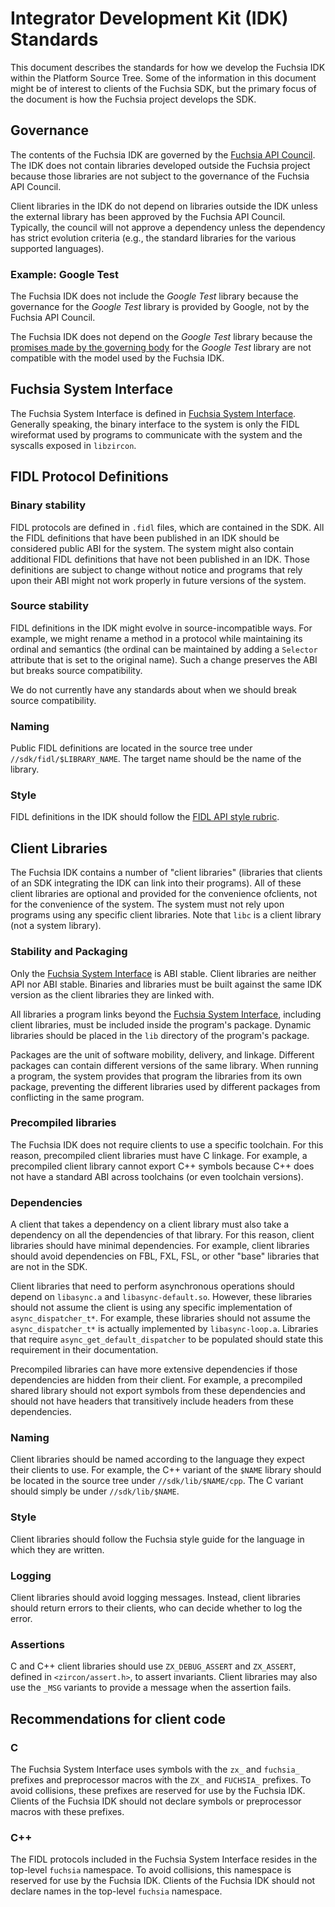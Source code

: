 Integrator Development Kit (IDK) Standards
=============

This document describes the standards for how we develop the Fuchsia IDK within
the Platform Source Tree. Some of the information in this document might be of
interest to clients of the Fuchsia SDK, but the primary focus of the document is
how the Fuchsia project develops the SDK.

## Governance

The contents of the Fuchsia IDK are governed by the [Fuchsia API Council]. The
IDK does not contain libraries developed outside the Fuchsia project because
those libraries are not subject to the governance of the Fuchsia API Council.

Client libraries in the IDK do not depend on libraries outside the IDK unless
the external library has been approved by the Fuchsia API Council. Typically,
the council will not approve a dependency unless the dependency has strict
evolution criteria (e.g., the standard libraries for the various supported
languages).

### Example: Google Test

The Fuchsia IDK does not include the _Google Test_ library because the
governance for the _Google Test_ library is provided by Google, not by the
Fuchsia API Council.

The Fuchsia IDK does not depend on the _Google Test_ library because the
[promises made by the governing body](https://abseil.io/about/philosophy#upgrade-support)
for the _Google Test_ library are not compatible with the model used by the
Fuchsia IDK.

## Fuchsia System Interface

The Fuchsia System Interface is defined in [Fuchsia System
Interface](/docs/concepts/system/abi/system.md). Generally speaking, the binary interface to the system
is only the FIDL wireformat used by programs to communicate with the system and the syscalls exposed
in `libzircon`.

## FIDL Protocol Definitions

### Binary stability

FIDL protocols are defined in `.fidl` files, which are contained in the SDK.
All the FIDL definitions that have been published in an IDK should be considered
public ABI for the system. The system might also contain additional FIDL
definitions that have not been published in an IDK. Those definitions are
subject to change without notice and programs that rely upon their ABI might not
work properly in future versions of the system.

### Source stability

FIDL definitions in the IDK might evolve in source-incompatible ways. For
example, we might rename a method in a protocol while maintaining its ordinal
and semantics (the ordinal can be maintained by adding a `Selector` attribute
that is set to the original name). Such a change preserves the ABI but breaks
source compatibility.

We do not currently have any standards about when we should break source
compatibility.

### Naming

Public FIDL definitions are located in the source tree under
`//sdk/fidl/$LIBRARY_NAME`.
The target name should be the name of the library.

### Style

FIDL definitions in the IDK should follow the [FIDL API style rubric].

## Client Libraries

The Fuchsia IDK contains a number of "client libraries" (libraries that clients of an SDK integrating
the IDK can link into their programs). All of these client libraries are optional
and provided for the convenience ofclients, not for the convenience of the system.
The system must not rely upon programs using any specific client libraries.
Note that `libc` is a client library (not a system library).

### Stability and Packaging

Only the [Fuchsia System Interface](#fuchsia_system_interface) is ABI stable. Client libraries are
neither API nor ABI stable. Binaries and libraries must be built against the same IDK version as the
client libraries they are linked with.

All libraries a program links beyond the [Fuchsia System Interface](#fuchsia_system_interface),
including client libraries, must be included inside the program's package. Dynamic libraries should
be placed in the `lib` directory of the program's package.

Packages are the unit of software mobility, delivery, and linkage. Different packages can contain
different versions of the same library.  When running a program, the system provides that program
the libraries from its own package, preventing the different libraries used by different packages
from conflicting in the same program.


### Precompiled libraries

The Fuchsia IDK does not require clients to use a specific toolchain. For this reason, precompiled
client libraries must have C linkage. For example, a precompiled client library cannot export C++
symbols because C++ does not have a standard ABI across toolchains (or even toolchain versions).

### Dependencies

A client that takes a dependency on a client library must also take a dependency
on all the dependencies of that library. For this reason, client libraries
should have minimal dependencies. For example, client libraries should avoid
dependencies on FBL, FXL, FSL, or other "base" libraries that are not in
the SDK.

Client libraries that need to perform asynchronous operations should depend on
`libasync.a` and `libasync-default.so`. However, these libraries should not
assume the client is using any specific implementation of `async_dispatcher_t*`.
For example, these libraries should not assume the `async_dispatcher_t*` is
actually implemented by `libasync-loop.a`. Libraries that require
`async_get_default_dispatcher` to be populated should state this requirement in
their documentation.

Precompiled libraries can have more extensive dependencies if those dependencies
are hidden from their client. For example, a precompiled shared library should
not export symbols from these dependencies and should not have headers that
transitively include headers from these dependencies.

### Naming

Client libraries should be named according to the language they expect their
clients to use.
For example, the C++ variant of the `$NAME` library should be located in the
source tree under `//sdk/lib/$NAME/cpp`.
The C variant should simply be under `//sdk/lib/$NAME`.

### Style

Client libraries should follow the Fuchsia style guide for the language in which
they are written.

### Logging

Client libraries should avoid logging messages. Instead, client libraries should
return errors to their clients, who can decide whether to log the error.

### Assertions

C and C++ client libraries should use `ZX_DEBUG_ASSERT` and `ZX_ASSERT`, defined
in `<zircon/assert.h>`, to assert invariants. Client libraries may also use the
`_MSG` variants to provide a message when the assertion fails.

## Recommendations for client code

### C

The Fuchsia System Interface uses symbols with the `zx_` and `fuchsia_` prefixes and
preprocessor macros with the `ZX_` and `FUCHSIA_` prefixes. To avoid collisions, these
prefixes are reserved for use by the Fuchsia IDK. Clients of the Fuchsia IDK should not
declare symbols or preprocessor macros with these prefixes.

### C++

The FIDL protocols included in the Fuchsia System Interface resides in the top-level
`fuchsia` namespace. To avoid collisions, this namespace is reserved for use by the
Fuchsia IDK. Clients of the Fuchsia IDK should not declare names in the top-level
`fuchsia` namespace.

[Fuchsia API Council]: /docs/concepts/api/council.md
[FIDL API style rubric]: /docs/development/languages/fidl/guides/style.md
